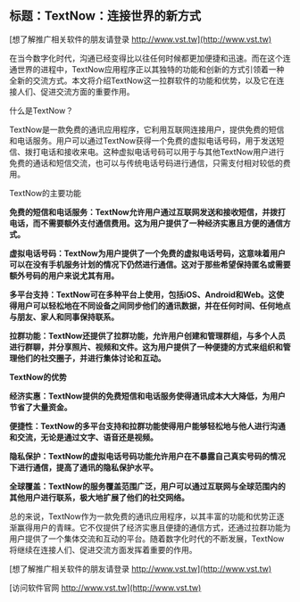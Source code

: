 ## **标题：TextNow：连接世界的新方式**

[想了解推广相关软件的朋友请登录 http://www.vst.tw](http://www.vst.tw)

在当今数字化时代，沟通已经变得比以往任何时候都更加便捷和迅速。而在这个连通世界的进程中，TextNow应用程序正以其独特的功能和创新的方式引领着一种全新的交流方式。本文将介绍TextNow这一拉群软件的功能和优势，以及它在连接人们、促进交流方面的重要作用。

什么是TextNow？

TextNow是一款免费的通讯应用程序，它利用互联网连接用户，提供免费的短信和电话服务。用户可以通过TextNow获得一个免费的虚拟电话号码，用于发送短信、拨打电话和接收来电。这种虚拟电话号码可以用于与其他TextNow用户进行免费的通话和短信交流，也可以与传统电话号码进行通信，只需支付相对较低的费用。

TextNow的主要功能

**免费的短信和电话服务：TextNow允许用户通过互联网发送和接收短信，并拨打电话，而不需要额外支付通信费用。这为用户提供了一种经济实惠且方便的通信方式。**

**虚拟电话号码：TextNow为用户提供了一个免费的虚拟电话号码，这意味着用户可以在没有手机服务计划的情况下仍然进行通信。这对于那些希望保持匿名或需要额外号码的用户来说尤其有用。**

**多平台支持：TextNow可在多种平台上使用，包括iOS、Android和Web。这使得用户可以轻松地在不同设备之间同步他们的通讯数据，并在任何时间、任何地点与朋友、家人和同事保持联系。**

**拉群功能：TextNow还提供了拉群功能，允许用户创建和管理群组，与多个人员进行群聊，并分享照片、视频和文件。这为用户提供了一种便捷的方式来组织和管理他们的社交圈子，并进行集体讨论和互动。**

**TextNow的优势**

**经济实惠：TextNow提供的免费短信和电话服务使得通讯成本大大降低，为用户节省了大量资金。**

**便捷性：TextNow的多平台支持和拉群功能使得用户能够轻松地与他人进行沟通和交流，无论是通过文字、语音还是视频。**

**隐私保护：TextNow的虚拟电话号码功能允许用户在不暴露自己真实号码的情况下进行通信，提高了通讯的隐私保护水平。**

**全球覆盖：TextNow的服务覆盖范围广泛，用户可以通过互联网与全球范围内的其他用户进行联系，极大地扩展了他们的社交网络。**

总的来说，TextNow作为一款免费的通讯应用程序，以其丰富的功能和优势正逐渐赢得用户的青睐。它不仅提供了经济实惠且便捷的通信方式，还通过拉群功能为用户提供了一个集体交流和互动的平台。随着数字化时代的不断发展，TextNow将继续在连接人们、促进交流方面发挥着重要的作用。

[想了解推广相关软件的朋友请登录 http://www.vst.tw](http://www.vst.tw)


[访问软件官网 http://www.vst.tw](http://www.vst.tw)
